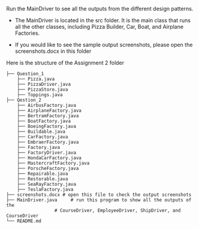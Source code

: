 
Run the MainDriver to see all the outputs from the different design patterns.

- The MainDriver is located in the src folder. 
It is the main class that runs all the other classes, including Pizza Builder, Car, Boat, and Airplane Factories.

- If you would like to see the sample output screenshots, please open the screenshots.docx in this folder

Here is the structure of the Assignment 2 folder

    ├── Question_1 
        ├── Pizza.java
        ├── PizzaDriver.java
        ├── PizzaStore.java
        ├── Toppings.java 
    ├── Qestion_2 
        ├── AirbusFactory.java
        ├── AirplaneFactory.java
        ├── BertramFactory.java
        ├── BoatFactory.java
        ├── BoeingFactory.java
        ├── Buildable.java
        ├── CarFactory.java 
        ├── EmbraerFactory.java 
        ├── Factory.java 
        ├── FactoryDriver.java
        ├── HondaCarFactory.java
        ├── MastercraftFactory.java
        ├── PorscheFactory.java
        ├── Repairable.java 
        ├── Restorable.java 
        ├── SeaRayFactory.java 
        ├── TeslaFactory.java 
    ├── screenshots.docx # open this file to check the output screenshots
    ├── MainDriver.java     # run this program to show all the outputs of the 
                      # CourseDriver, EmployeeDriver, ShipDriver, and CourseDriver
    └── README.md
